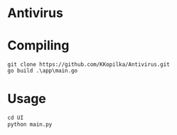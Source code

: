# Antivirus

# Compiling
```golang
git clone https://github.com/KKopilka/Antivirus.git
go build .\app\main.go
```
# Usage
```python
cd UI
python main.py
```
